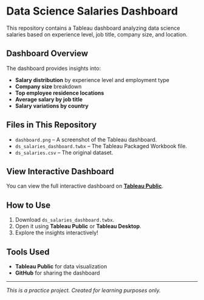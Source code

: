 # Data Science Salaries Dashboard

This repository contains a Tableau dashboard analyzing data science salaries based on experience level, job title, company size, and location.

##  Dashboard Overview
The dashboard provides insights into:
- **Salary distribution** by experience level and employment type
- **Company size** breakdown
- **Top employee residence locations**
- **Average salary by job title**
- **Salary variations by country**

##  Files in This Repository
- `dashboard.png` – A screenshot of the Tableau dashboard.
- `ds_salaries_dashboard.twbx` – The Tableau Packaged Workbook file.
- `ds_salaries.csv` – The original dataset.

##  View Interactive Dashboard
You can view the full interactive dashboard on **[Tableau Public](https://public.tableau.com/views/dssalary_17420671129600/Dashboard1?:language=en-US&:sid=&:redirect=auth&:display_count=n&:origin=viz_share_link)**.

##  How to Use
1. Download `ds_salaries_dashboard.twbx`.
2. Open it using **Tableau Public** or **Tableau Desktop**.
3. Explore the insights interactively!

##  Tools Used
- **Tableau Public** for data visualization
- **GitHub** for sharing the dashboard

---
*This is a practice project. Created for learning purposes only.*
